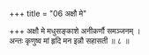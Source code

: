 +++
title = "06 अक्षौ मे"

+++
अक्षौ मे मधुसङ्काशे अनीकर्णौ समञ्जनम् ।  
अन्तः कृणुष्व मां हृदि मन इन्नौ सहासती ॥ ८ ॥